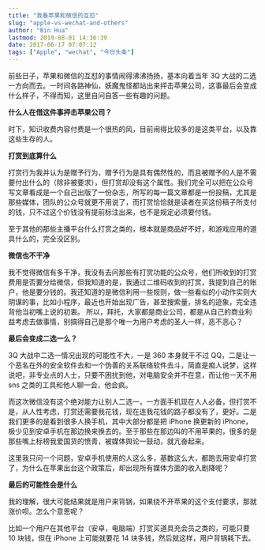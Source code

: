```yaml
---
title: "我看苹果和微信的互怼"
slug: "apple-vs-wechat-and-others"
author: "Bin Hua"
lastmod: 2019-08-01 14:36:39
date: 2017-06-17 07:07:12
tags: ["Apple", "wechat", "今日头条"]
---
```


前些日子，苹果和微信的互怼的事情闹得沸沸扬扬，基本向着当年 3Q 大战的二选一方向而去。一时间各路神仙，妖魔鬼怪都站出来抨击苹果公司，这事最后会变成什么样子，不得而知，这里自问自答一些有趣的问题。

**什么人在借这件事抨击苹果公司？**

时下，知识收费内容付费是一个很热的风，目前闹得比较多的是这类平台，以及靠这些生存的人。

**打赏到底算什么**

打赏行为我并认为是赠予行为，赠予行为是具有偶然性的，而且被赠予的人是不需要付出什么的（除非被要求），但打赏却没有这个属性。我们完全可以把在公众号写文章看成是一个自己出版了一份杂志，所写的每一篇文章都是一份投稿，尤其是那些媒体，团队的公众号就更不用说了，而打赏恰恰就是读者在买这份稿子所支付的钱，只不过这个价钱没有提前标注出来，也不是规定必须要付钱。

至于其他的那些主播平台什么打赏之类的，根本就是商品好不好，和游戏应用的道具什么的，完全没区别。

**微信也不干净**

我不觉得微信有多干净，我没有去问那些有打赏功能的公众号，他们所收到的打赏费用是否要分给微信，但我知道的是，我通过二维码收到的打赏，我提到自己的账户，他是要分钱的。我还知道的是微信利用一些规则，做一些看似的小动作实则大阴谋的事，比如小程序，最近也开始出现广告，甚至搜索量，排名的迹象，完全违背他当初嘴上说的初衷。
所以，拜托，大家都是商业公司，都是从自己的商业利益考虑去做事情，别搞得自己是那个唯一为用户考虑的圣人一样，恶不恶心？

**最后会变成二选一么？**

3Q 大战中二选一情况出现的可能性不大，一是 360 本身就干不过 QQ，二是让一个恶名在外的安全软件去和一个伪善的关系联络软件去斗，简直是痴人说梦，这样说吧，非专业点的人士，只要不困扰到他，对电脑安全并不在意，而让他一天不用 sns 之类的工具和他人聊一会，他会疯。

而这次微信没有这个绝对能力让别人二选一，一方面手机现在人人必备，但打赏不是，从人性考虑，打赏还需要我花钱，现在连我花钱的路子都没有了，更好。二是我们更多的是看到很多人换手机，其中大部分都是把 iPhone 换更新的 iPhone，极少见到安卓手机在那边换来换去的。至于那些在那边叫的不用苹果的，很多的是那些嘴上标榜我爱国货的愤青，被媒体舆论一鼓动，就亢奋起来。

这里我只问一个问题，安卓手机使用的人这么多，基数这么大，都跑去用安卓打赏了，为什么在苹果出台这个政策后，却出现所有媒体方面的收入剧降呢？

**最后的可能性会是什么**

我的理解，很大可能结果就是用户来背锅，如果绕不开苹果的这个支付要求，那就涨价呗。怎么个意思呢？

比如一个用户在其他平台（安卓，电脑端）打赏买道具充会员之类的，可能只要 10 块钱，但在 iPhone 上可能就要花 14 块多钱，然后就这样，用户背锅耗下去。